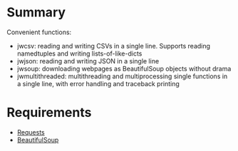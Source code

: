 # Summary

Convenient functions:
- jwcsv: reading and writing CSVs in a single line. Supports reading namedtuples and writing lists-of-like-dicts
- jwjson: reading and writing JSON in a single line
- jwsoup: downloading webpages as BeautifulSoup objects without drama
- jwmultithreaded: multithreading and multiprocessing single functions in a single line, with error handling and traceback printing

# Requirements

- [Requests](http://docs.python-requests.org/en/master/user/install/)
- [BeautifulSoup](https://www.crummy.com/software/BeautifulSoup/bs4/doc/#installing-beautiful-soup)